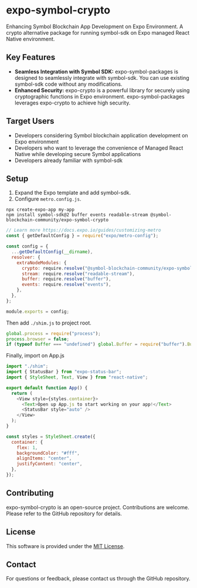 # expo-symbol-crypto

Enhancing Symbol Blockchain App Development on Expo Environment.
A crypto alternative package for running symbol-sdk on Expo managed React Native environment.

## Key Features

* **Seamless Integration with Symbol SDK:** expo-symbol-packages is designed to seamlessly integrate with symbol-sdk. You can use existing symbol-sdk code without any modifications.
* **Enhanced Security:** expo-crypto is a powerful library for securely using cryptographic functions in Expo environment. expo-symbol-packages leverages expo-crypto to achieve high security.

## Target Users

* Developers considering Symbol blockchain application development on Expo environment
* Developers who want to leverage the convenience of Managed React Native while developing secure Symbol applications
* Developers already familiar with symbol-sdk


## Setup

1. Expand the Expo template and add symbol-sdk.
2. Configure `metro.config.js`.

```
npx create-expo-app my-app
npm install symbol-sdk@2 buffer events readable-stream @symbol-blockchain-community/expo-symbol-crypto
```

```javascript
// Learn more https://docs.expo.io/guides/customizing-metro
const { getDefaultConfig } = require("expo/metro-config");

const config = {
  ...getDefaultConfig(__dirname),
  resolver: {
    extraNodeModules: {
      crypto: require.resolve("@symbol-blockchain-community/expo-symbol-crypto"),
      stream: require.resolve("readable-stream"),
      buffer: require.resolve("buffer"),
      events: require.resolve("events"),
    },
  },
};

module.exports = config;
```

Then add `./shim.js` to project root.

```js
global.process = require("process");
process.browser = false;
if (typeof Buffer === "undefined") global.Buffer = require("buffer").Buffer;
```

Finally, import on App.js

```js
import "./shim";
import { StatusBar } from "expo-status-bar";
import { StyleSheet, Text, View } from "react-native";

export default function App() {
  return (
    <View style={styles.container}>
      <Text>Open up App.js to start working on your app!</Text>
      <StatusBar style="auto" />
    </View>
  );
}

const styles = StyleSheet.create({
  container: {
    flex: 1,
    backgroundColor: "#fff",
    alignItems: "center",
    justifyContent: "center",
  },
});

```

## Contributing

expo-symbol-crypto is an open-source project. Contributions are welcome. Please refer to the GitHub repository for details.

## License

This software is provided under the [MIT License](./LICENSE).

## Contact

For questions or feedback, please contact us through the GitHub repository.
